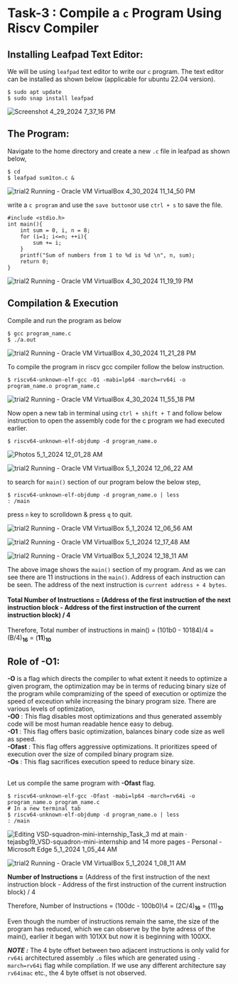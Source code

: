 # Task-3 : Compile a `c` Program Using Riscv Compiler


## Installing Leafpad Text Editor:


We will be using `leafpad` text editor to write our `c` program. The text editor can be installed as shown below (applicable for ubuntu 22.04 version).


```
$ sudo apt update
$ sudo snap install leafpad 
```
![Screenshot 4_29_2024 7_37_16 PM](https://github.com/tejasbg19/VSD-squadron-mini-internship/assets/163899793/d13190db-f138-4465-8e73-549f18c9f342)




## The Program:

Navigate to the home directory and create a new `.c` file in leafpad as shown below,

```
$ cd 
$ leafpad sum1ton.c &
```

 ![trial2  Running  - Oracle VM VirtualBox 4_30_2024 11_14_50 PM](https://github.com/tejasbg19/VSD-squadron-mini-internship/assets/163899793/9cdac6c2-2a70-4427-9f6d-522f25913734)



write a `c program` and use the `save button`or use `ctrl + s`  to save the file. 

```
#include <stdio.h>
int main(){
    int sum = 0, i, n = 8;
    for (i=1; i<=n; ++i){
        sum += i;
    }
    printf("Sum of numbers from 1 to %d is %d \n", n, sum);
    return 0;
}

```


![trial2  Running  - Oracle VM VirtualBox 4_30_2024 11_19_19 PM](https://github.com/tejasbg19/VSD-squadron-mini-internship/assets/163899793/ead6df7d-478c-4db2-9b46-ef1aeff1930f)



## Compilation & Execution


Compile and run the program as below

```
$ gcc program_name.c 
$ ./a.out 
```

![trial2  Running  - Oracle VM VirtualBox 4_30_2024 11_21_28 PM](https://github.com/tejasbg19/VSD-squadron-mini-internship/assets/163899793/8492837b-54db-4aa8-bda1-40c0702bafa3)



To compile the program in riscv gcc compiler follow the below instruction.

```
$ riscv64-unknown-elf-gcc -O1 -mabi=lp64 -march=rv64i -o program_name.o program_name.c
```

![trial2  Running  - Oracle VM VirtualBox 4_30_2024 11_55_18 PM](https://github.com/tejasbg19/VSD-squadron-mini-internship/assets/163899793/948daa3a-738f-4b79-a395-648ebd3e87c9)


Now open a new tab in terminal using `ctrl + shift + T` and follow below instruction to open the assembly code for the c program we had executed earlier.

```
$ riscv64-unknown-elf-objdump -d program_name.o
```
![Photos 5_1_2024 12_01_28 AM](https://github.com/tejasbg19/VSD-squadron-mini-internship/assets/163899793/f594b5ce-505b-435a-9968-07e09a666e8d)

![trial2  Running  - Oracle VM VirtualBox 5_1_2024 12_06_22 AM](https://github.com/tejasbg19/VSD-squadron-mini-internship/assets/163899793/b572341c-d106-423c-9505-5aa117a29910)

to search for `main()` section of our program below the below step,

```
$ riscv64-unknown-elf-objdump -d program_name.o | less
: /main
```

press `n` key to scrolldown & press `q` to quit.


![trial2  Running  - Oracle VM VirtualBox 5_1_2024 12_06_56 AM](https://github.com/tejasbg19/VSD-squadron-mini-internship/assets/163899793/7af02f39-f5b1-432a-a320-12d8300a1a54)

![trial2  Running  - Oracle VM VirtualBox 5_1_2024 12_17_48 AM](https://github.com/tejasbg19/VSD-squadron-mini-internship/assets/163899793/0aeba1b1-2e4d-4983-8d48-d79dc7ea9e56)

![trial2  Running  - Oracle VM VirtualBox 5_1_2024 12_18_11 AM](https://github.com/tejasbg19/VSD-squadron-mini-internship/assets/163899793/bd295160-43b0-4628-9c2a-db43a4f608ab)

The above image shows the `main()` section of my program. And as we can see there are 11 instructions in the `main()`. Address of each instruction can be seen. The address of the next instruction is `current address + 4 bytes`. <br>
<br> 
**Total Number of Instructions = (Address of the first instruction of the next instruction block -  Address of the first instruction of the current instruction block) / 4**
<br>
<br>
Therefore, Total number of instructions in main() =  (101b0 - 10184)/4 = (B/4)<sub>**16**</sub> = (**11**)<sub>**10**</sub>


## Role of -O1: 

**-O** is a flag which directs the compiler to what extent it needs to optimize a given program, the optimization may be in terms of reducing binary size of the program while compramizing of the speed of execution or optimize the speed of exceution while increasing the binary program size. There are various levels of optimization,
<br>
**-O0** : This flag disables most optimizations and thus generated assembly code will be most human readable hence easy to debug. <br>
**-O1** : This flag offers basic optimization, balances binary code size as well as speed. <br>
**-Ofast** : This flag offers aggressive optimizations. It prioritizes speed of execution over the size of compiled binary program size. <br>
**-Os** : This flag sacrifices execution speed to reduce binary size. <br>
<br>

Let us compile the same program with **-Ofast** flag.


```
$ riscv64-unknown-elf-gcc -Ofast -mabi=lp64 -march=rv64i -o program_name.o program_name.c
# In a new terminal tab
$ riscv64-unknown-elf-objdump -d program_name.o | less
: /main
```

![Editing VSD-squadron-mini-internship_Task_3 md at main · tejasbg19_VSD-squadron-mini-internship and 14 more pages - Personal - Microsoft​ Edge 5_1_2024 1_05_44 AM](https://github.com/tejasbg19/VSD-squadron-mini-internship/assets/163899793/9bb811d6-1838-48a7-8f21-1e5eb8cf17df)

![trial2  Running  - Oracle VM VirtualBox 5_1_2024 1_08_11 AM](https://github.com/tejasbg19/VSD-squadron-mini-internship/assets/163899793/c5909fa6-ee99-49f5-8623-813fa72fb6f1)




**Number of Instructions =** (Address of the first instruction of the next instruction block -  Address of the first instruction of the current instruction block) / 4 

Therefore, Number of Instructions = (100dc - 100b0)\4 = (2C/4)<sub>**16**</sub> = (11)<sub>**10**</sub>
<br>

Even though the number of instructions remain the same, the size of the program has reduced, which we can observe by the byte adress of the main(), earlier it began with 101XX but now it is beginning with 100XX.



***NOTE :*** The 4 byte offset between two adjacent instructions is only valid for `rv64i` architectured assembly `.o` files which are generated using `-march=rv64i` flag while compilation. If we use any different architecture say `rv64imac` etc., the 4 byte offset is not observed.



